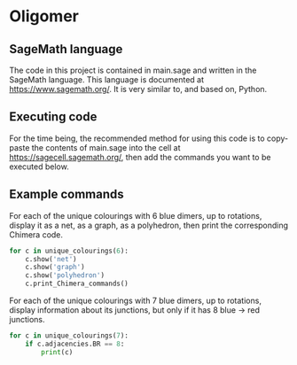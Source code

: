 # Oligomer

## SageMath language

The code in this project is contained in main.sage and written in the SageMath language. This language is documented at https://www.sagemath.org/. It is very similar to, and based on, Python.

## Executing code

For the time being, the recommended method for using this code is to copy-paste the contents of main.sage into the cell at https://sagecell.sagemath.org/, then add the commands you want to be executed below.

## Example commands

For each of the unique colourings with 6 blue dimers, up to rotations, display it as a net, as a graph, as a polyhedron, then print the corresponding Chimera code.

```python
for c in unique_colourings(6):
    c.show('net')
    c.show('graph')
    c.show('polyhedron')
    c.print_Chimera_commands()
```

For each of the unique colourings with 7 blue dimers, up to rotations, display information about its junctions, but only if it has 8 blue -> red junctions.

```python
for c in unique_colourings(7):
    if c.adjacencies.BR == 8:
        print(c)
```
